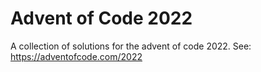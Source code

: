 # Advent of Code 2022

A collection of solutions for the advent of code 2022. 
See: https://adventofcode.com/2022

